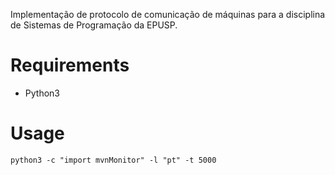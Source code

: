 Implementação de protocolo de comunicação de máquinas para a disciplina de 
Sistemas de Programação da EPUSP.

# Requirements

* Python3

# Usage

`python3 -c "import mvnMonitor" -l "pt" -t 5000`
